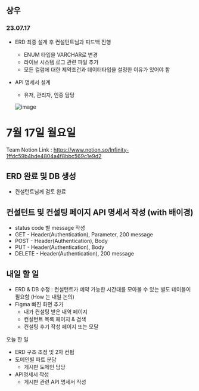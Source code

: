 ## 상우


### 23.07.17 
- ERD 최종 설계 후 컨설턴트님과 피드백 진행
    - ENUM 타입을 VARCHAR로 변경
    - 라이브 시스템 로그 관련 파일 추가
    - 모든 컬럼에 대한 제약조건과 데이터타입을 설정한 이유가 있어야 함

- API 명세서 설계
    - 유저, 관리자, 인증 담당

    ![image](https://github.com/NeverEndingJava/Effective-Java/assets/37575974/31f361d8-04cc-41bd-ab54-c015b8814f5f)

# 7월 17일 월요일
Team Notion Link : https://www.notion.so/Infinity-1ffdc59b4bde4804a4f8bbc569c1e9d2

## ERD 완료 및 DB 생성
* 컨설턴트님께 검토 완료

## 컨설턴트 및 컨설팅 페이지 API 명세서 작성 (with 배이경)
* status code 별 message 작성 
* GET - Header(Authentication), Parameter, 200 message
* POST - Header(Authentication), Body
* PUT - Header(Authentication), Body
* DELETE - Header(Authentication), 200 message

## 내일 할 일
* ERD & DB 수정 : 컨설턴트가 예약 가능한 시간대를 모아볼 수 있는 별도 테이블이 필요함 (How 는 내일 논의)
* Figma 빠진 화면 추가
    * 내가 컨설팅 받은 내역 페이지 
    * 컨설턴트 목록 페이지 & 검색
    * 컨설팅 후기 작성 페이지 또는 모달

오늘 한 일
- ERD 구조 조정 및 2차 컨펌
- 도메인별 파트 분담
    - 게시판 도메인 담당
- API명세서 작성
    - 게시판 관련 API 명세서 작성


